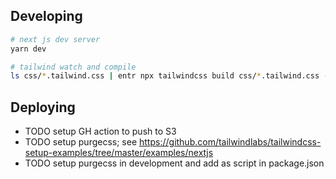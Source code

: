 ## Developing
```sh
# next js dev server
yarn dev

# tailwind watch and compile
ls css/*.tailwind.css | entr npx tailwindcss build css/*.tailwind.css -o css/bundle.css
```

## Deploying
- TODO setup GH action to push to S3
- TODO setup purgecss; see https://github.com/tailwindlabs/tailwindcss-setup-examples/tree/master/examples/nextjs
- TODO setup purgecss in development and add as script in package.json
